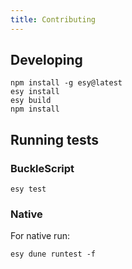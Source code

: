```yaml
---
title: Contributing
---
```


## Developing

```
npm install -g esy@latest
esy install
esy build
npm install
```

## Running tests

### BuckleScript

```
esy test
```

### Native

For native run:

```
esy dune runtest -f
```
